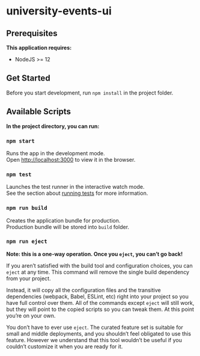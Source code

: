 # university-events-ui

## Prerequisites

**This application requires:**

- NodeJS >= 12

## Get Started

Before you start development, run `npm install` in the project folder.

## Available Scripts

**In the project directory, you can run:**

### `npm start`

Runs the app in the development mode.  
Open [http://localhost:3000](http://localhost:3000) to view it in the browser.

### `npm test`

Launches the test runner in the interactive watch mode.  
See the section about [running tests](https://facebook.github.io/create-react-app/docs/running-tests) for more
information.

### `npm run build`

Creates the application bundle for production.  
Production bundle will be stored into `build` folder.

### `npm run eject`

**Note: this is a one-way operation. Once you `eject`, you can’t go back!**

If you aren’t satisfied with the build tool and configuration choices, you can `eject` at any time. This command will
remove the single build dependency from your project.

Instead, it will copy all the configuration files and the transitive dependencies (webpack, Babel, ESLint, etc) right
into your project so you have full control over them. All of the commands except `eject` will still work, but they will
point to the copied scripts so you can tweak them. At this point you’re on your own.

You don’t have to ever use `eject`. The curated feature set is suitable for small and middle deployments, and you
shouldn’t feel obligated to use this feature. However we understand that this tool wouldn’t be useful if you couldn’t
customize it when you are ready for it.